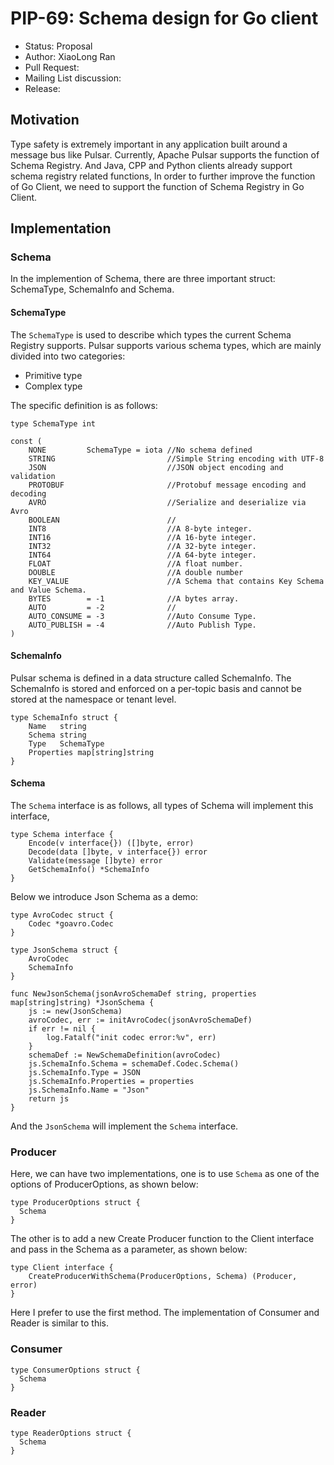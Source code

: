 # PIP-69: Schema design for Go client

- Status: Proposal
- Author: XiaoLong Ran
- Pull Request:
- Mailing List discussion:
- Release:

## Motivation

Type safety is extremely important in any application built around a message bus like Pulsar. Currently, Apache Pulsar supports the function of Schema Registry. And Java, CPP and Python clients already support schema registry related functions, In order to further improve the function of Go Client, we need to support the function of Schema Registry in Go Client.

## Implementation

### Schema

In the implemention of Schema, there are three important struct: SchemaType, SchemaInfo and Schema.

#### SchemaType

The `SchemaType` is used to describe which types the current Schema Registry supports. Pulsar supports various schema types, which are mainly divided into two categories:

- Primitive type
- Complex type

The specific definition is as follows:

```
type SchemaType int

const (
	NONE         SchemaType = iota //No schema defined
	STRING                         //Simple String encoding with UTF-8
	JSON                           //JSON object encoding and validation
	PROTOBUF                       //Protobuf message encoding and decoding
	AVRO                           //Serialize and deserialize via Avro
	BOOLEAN                        //
	INT8                           //A 8-byte integer.
	INT16                          //A 16-byte integer.
	INT32                          //A 32-byte integer.
	INT64                          //A 64-byte integer.
	FLOAT                          //A float number.
	DOUBLE                         //A double number
	KEY_VALUE                      //A Schema that contains Key Schema and Value Schema.
	BYTES        = -1              //A bytes array.
	AUTO         = -2              //
	AUTO_CONSUME = -3              //Auto Consume Type.
	AUTO_PUBLISH = -4              //Auto Publish Type.
)
```

#### SchemaInfo

Pulsar schema is defined in a data structure called SchemaInfo. The SchemaInfo is stored and enforced on a per-topic basis and cannot be stored at the namespace or tenant level.


```
type SchemaInfo struct {
	Name   string
	Schema string
	Type   SchemaType
	Properties map[string]string
}
```

#### Schema

The `Schema` interface is as follows, all types of Schema will implement this interface,

```
type Schema interface {
	Encode(v interface{}) ([]byte, error)
	Decode(data []byte, v interface{}) error
	Validate(message []byte) error
	GetSchemaInfo() *SchemaInfo
}
```

Below we introduce Json Schema as a demo:

```
type AvroCodec struct {
	Codec *goavro.Codec
}

type JsonSchema struct {
	AvroCodec
	SchemaInfo
}

func NewJsonSchema(jsonAvroSchemaDef string, properties map[string]string) *JsonSchema {
	js := new(JsonSchema)
	avroCodec, err := initAvroCodec(jsonAvroSchemaDef)
	if err != nil {
		log.Fatalf("init codec error:%v", err)
	}
	schemaDef := NewSchemaDefinition(avroCodec)
	js.SchemaInfo.Schema = schemaDef.Codec.Schema()
	js.SchemaInfo.Type = JSON
	js.SchemaInfo.Properties = properties
	js.SchemaInfo.Name = "Json"
	return js
}
```

And the `JsonSchema` will implement the `Schema` interface.

### Producer

Here, we can have two implementations, one is to use `Schema` as one of the options of ProducerOptions, as shown below:

```
type ProducerOptions struct {
  Schema
}
```

The other is to add a new Create Producer function to the Client interface and pass in the Schema as a parameter, as shown below:

```
type Client interface {
	CreateProducerWithSchema(ProducerOptions, Schema) (Producer, error)
}
```

Here I prefer to use the first method. The implementation of Consumer and Reader is similar to this.

### Consumer

```
type ConsumerOptions struct {
  Schema
}
```

### Reader

```
type ReaderOptions struct {
  Schema
}
```
